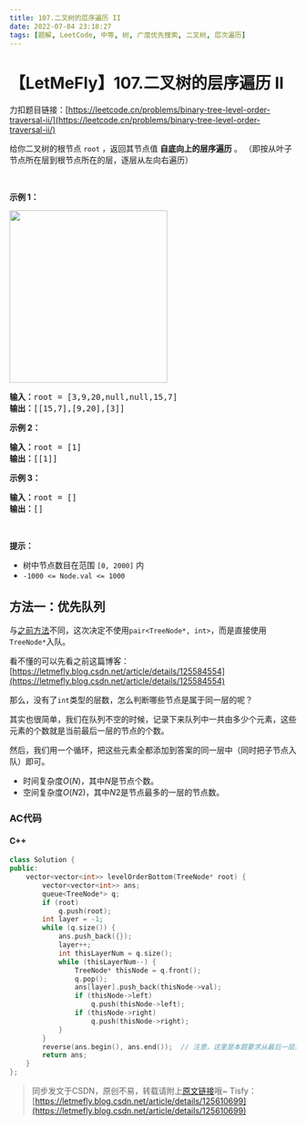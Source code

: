 ```yaml
---
title: 107.二叉树的层序遍历 II
date: 2022-07-04 23:18:27
tags: [题解, LeetCode, 中等, 树, 广度优先搜索, 二叉树, 层次遍历]
---
```


# 【LetMeFly】107.二叉树的层序遍历 II

力扣题目链接：[https://leetcode.cn/problems/binary-tree-level-order-traversal-ii/](https://leetcode.cn/problems/binary-tree-level-order-traversal-ii/)

<p>给你二叉树的根节点 <code>root</code> ，返回其节点值 <strong>自底向上的层序遍历</strong> 。 （即按从叶子节点所在层到根节点所在的层，逐层从左向右遍历）</p>

<p>&nbsp;</p>

<p><strong>示例 1：</strong></p>
<img alt="" src="https://assets.leetcode.com/uploads/2021/02/19/tree1.jpg" style="width: 277px; height: 302px;" />
<pre>
<strong>输入：</strong>root = [3,9,20,null,null,15,7]
<strong>输出：</strong>[[15,7],[9,20],[3]]
</pre>

<p><strong>示例 2：</strong></p>

<pre>
<strong>输入：</strong>root = [1]
<strong>输出：</strong>[[1]]
</pre>

<p><strong>示例 3：</strong></p>

<pre>
<strong>输入：</strong>root = []
<strong>输出：</strong>[]
</pre>

<p>&nbsp;</p>

<p><strong>提示：</strong></p>

<ul>
	<li>树中节点数目在范围 <code>[0, 2000]</code> 内</li>
	<li><code>-1000 &lt;= Node.val &lt;= 1000</code></li>
</ul>


    
## 方法一：优先队列

与[之前方法](https://letmefly.blog.csdn.net/article/details/125584554)不同，这次决定不使用```pair<TreeNode*, int>```，而是直接使用```TreeNode*```入队。

看不懂的可以先看之前这篇博客：[https://letmefly.blog.csdn.net/article/details/125584554](https://letmefly.blog.csdn.net/article/details/125584554)

那么，没有了```int```类型的层数，怎么判断哪些节点是属于同一层的呢？

其实也很简单，我们在队列不空的时候，记录下来队列中一共由多少个元素，这些元素的个数就是当前最后一层的节点的个数。

然后，我们用一个循环，把这些元素全都添加到答案的同一层中（同时把子节点入队）即可。

+ 时间复杂度$O(N)$，其中$N$是节点个数。
+ 空间复杂度$O(N2)$，其中$N2$是节点最多的一层的节点数。


### AC代码

#### C++

```cpp
class Solution {
public:
    vector<vector<int>> levelOrderBottom(TreeNode* root) {
        vector<vector<int>> ans;
        queue<TreeNode*> q;
        if (root)
            q.push(root);
        int layer = -1;
        while (q.size()) {
            ans.push_back({});
            layer++;
            int thisLayerNum = q.size();
            while (thisLayerNum--) {
                TreeNode* thisNode = q.front();
                q.pop();
                ans[layer].push_back(thisNode->val);
                if (thisNode->left)
                    q.push(thisNode->left);
                if (thisNode->right)
                    q.push(thisNode->right);
            }
        }
        reverse(ans.begin(), ans.end());  // 注意，这里是本题要求从最后一层开始遍历，所以reverse了以下。正常情况下的层次遍历是不需要reverse的
        return ans;
    }
};
```

> 同步发文于CSDN，原创不易，转载请附上[原文链接](https://leetcode.letmefly.xyz/2022/07/04/LeetCode%200107.%E4%BA%8C%E5%8F%89%E6%A0%91%E7%9A%84%E5%B1%82%E5%BA%8F%E9%81%8D%E5%8E%86II/)哦~
> Tisfy：[https://letmefly.blog.csdn.net/article/details/125610699](https://letmefly.blog.csdn.net/article/details/125610699)
